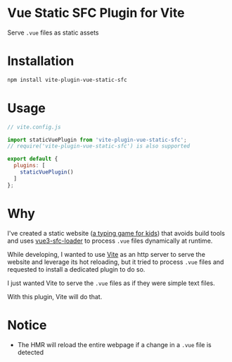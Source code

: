 # Vue Static SFC Plugin for Vite

Serve `.vue` files as static assets

# Installation

```sh
npm install vite-plugin-vue-static-sfc
```

# Usage

```js
// vite.config.js

import staticVuePlugin from 'vite-plugin-vue-static-sfc';
// require('vite-plugin-vue-static-sfc') is also supported

export default {
  plugins: [
    staticVuePlugin()
  ]
};

```

# Why
I've created a static website ([a typing game for kids](https://github.com/arikw/kids-keyboard-game)) that avoids build tools and uses [vue3-sfc-loader](https://www.npmjs.com/package/vue3-sfc-loader) to process `.vue` files dynamically at runtime.

While developing, I wanted to use [Vite](https://www.npmjs.com/package/vite) as an http server to serve the website and leverage its hot reloading, but it tried to process `.vue` files and requested to install a dedicated plugin to do so.

I just wanted Vite to serve the `.vue` files as if they were simple text files.

With this plugin, Vite will do that.

# Notice
* The HMR will reload the entire webpage if a change in a `.vue` file is detected
